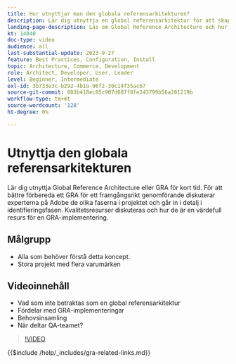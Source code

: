 ```yaml
---
title: Hur utnyttjar man den globala referensarkitekturen?
description: Lär dig utnyttja en global referensarkitektur för att skapa en skalbar och flexibel e-handelsupplevelse
landing-page-description: Läs om Global Reference Architecture och hur den används med Adobe Commerce
kt: 14040
doc-type: video
audience: all
last-substantial-update: 2023-9-27
feature: Best Practices, Configuration, Install
topic: Architecture, Commerce, Development
role: Architect, Developer, User, Leader
level: Beginner, Intermediate
exl-id: 3b733e3c-b292-4b1a-96f2-30c14f35ac67
source-git-commit: 803b418ec85c907d087f8fe243799b56a281219b
workflow-type: tm+mt
source-wordcount: '128'
ht-degree: 0%

---
```


# Utnyttja den globala referensarkitekturen

Lär dig utnyttja Global Reference Architecture eller GRA för kort tid. För att bättre förbereda ett GRA för ett framgångsrikt genomförande diskuterar experterna på Adobe de olika faserna i projektet och går in i detalj i identifieringsfasen. Kvalitetsresurser diskuteras och hur de är en värdefull resurs för en GRA-implementering.

## Målgrupp

* Alla som behöver förstå detta koncept.
* Stora projekt med flera varumärken

## Videoinnehåll

* Vad som inte betraktas som en global referensarkitektur
* Fördelar med GRA-implementeringar
* Behovsinsamling
* När deltar QA-teamet?

>[!VIDEO](https://video.tv.adobe.com/v/3424604?learn=on)

{{$include /help/_includes/gra-related-links.md}}
